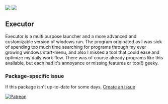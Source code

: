 [![](https://img.shields.io/chocolatey/v/executor?color=green&label=executor)](https://chocolatey.org/packages/executor) [![](https://img.shields.io/chocolatey/dt/executor)](https://chocolatey.org/packages/executor)

## Executor
Executor is a multi purpose launcher and a more advanced and customizable version of windows run. 
The program originated as I was sick of spending too much time searching for programs through my 
ever growing windows start-menu, and also I missed a tool that could ease and optimize my daily 
work flow. There was of course already programs like this available, but each had it's annoyance 
or missing features or too(!) geeky.

### Package-specific issue
If this package isn't up-to-date for some days, [Create an issue](https://github.com/tunisiano187/Chocolatey-packages/issues/new/choose)

[![Patreon](https://cdn.jsdelivr.net/gh/tunisiano187/Chocolatey-packages@d15c4e19c709e7148588d4523ffc6dd3cd3c7e5e/icons/patreon.png)](https://www.patreon.com/bePatron?u=39585820)